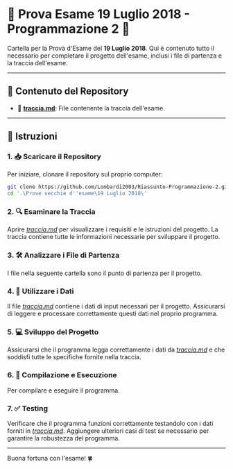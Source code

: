# 🌟 Prova Esame 19 Luglio 2018 - Programmazione 2 🌟

Cartella per la Prova d'Esame del **19 Luglio 2018**. Qui è contenuto tutto il necessario per completare il progetto dell'esame, inclusi i file di partenza e la traccia dell'esame.

---

## 📂 Contenuto del Repository

- 📄 **[traccia.md](traccia.md)**: File contenente la traccia dell'esame.

---

## 📝 Istruzioni

### 1. 📥 Scaricare il Repository

Per iniziare, clonare il repository sul proprio computer:

```bash
git clone https://github.com/Lombardi2003/Riassunto-Programmazione-2.git
cd '.\Prove vecchie d''esame\19 Luglio 2018\'
```
### 2. 🔍 Esaminare la Traccia

Aprire *[traccia.md](traccia.md)* per visualizzare i requisiti e le istruzioni del progetto. La traccia contiene tutte le informazioni necessarie per sviluppare il progetto.

### 3. 🛠️ Analizzare i File di Partenza

I file nella seguente cartella sono il punto di partenza per il progetto. 


### 4. 📂 Utilizzare i Dati

Il file *[traccia.md](traccia.md)* contiene i dati di input necessari per il progetto. Assicurarsi di leggere e processare correttamente questi dati nel proprio programma.

### 5. 💻 Sviluppo del Progetto

Assicurarsi che il programma legga correttamente i dati da *[traccia.md](traccia.md)* e che soddisfi tutte le specifiche fornite nella traccia.

### 6. 🚀 Compilazione e Esecuzione

Per compilare e eseguire il programma.

### 7. ✅ Testing

Verificare che il programma funzioni correttamente testandolo con i dati forniti in *[traccia.md](traccia.md)*. Aggiungere ulteriori casi di test se necessario per garantire la robustezza del programma.

---

Buona fortuna con l'esame! 🍀
